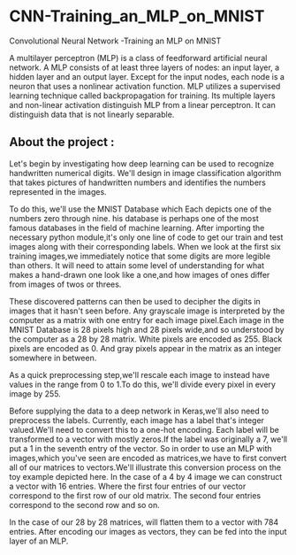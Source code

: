 # CNN-Training_an_MLP_on_MNIST 
Convolutional Neural Network -Training an MLP on MNIST


A multilayer perceptron (MLP) is a class of feedforward artificial neural network. A MLP consists of at least three layers of nodes: an input layer, a hidden layer and an output layer. Except for the input nodes, each node is a neuron that uses a nonlinear activation function. MLP utilizes a supervised learning technique called  backpropagation for training. Its multiple layers and non-linear activation distinguish MLP from a linear perceptron. It can distinguish data that is not linearly separable.

## About the project : 

Let's begin by investigating how deep learning can be used to recognize handwritten numerical digits.
We'll design in image classification algorithm that takes pictures of handwritten numbers and identifies the numbers represented in the images.


To do this, we'll use the MNIST Database which Each depicts one of the numbers zero through nine.
his database is perhaps one of the most famous databases in the field of machine learning.
After importing the necessary python module,it's only one line of code to get our train and test images along with their corresponding labels.
When we look at the first six training images,we immediately notice that some digits are more legible than others.
It will need to attain some level of understanding for what makes a hand-drawn one look like a one,and how images of ones differ from images of twos or threes.

These discovered patterns can then be used to decipher the digits in images that it hasn't seen before.
Any grayscale image is interpreted by the computer as a matrix with one entry for each image pixel.Each image in the MNIST Database is 28 pixels high and 28 pixels wide,and so understood by the computer as a 28 by 28 matrix.
White pixels are encoded as 255.
Black pixels are encoded as 0.
And gray pixels appear in the matrix as an integer somewhere in between.

As a quick preprocessing step,we'll rescale each image to instead have values in the range from 0 to 1.To do this, we'll divide every pixel in every image by 255.

Before supplying the data to a deep network in Keras,we'll also need to preprocess the labels.
Currently, each image has a label that's integer valued.We'll need to convert this to a one-hot encoding.
Each label will be transformed to a vector with mostly zeros.If the label was originally a 7, we'll put a 1 in the seventh entry of the vector.
So in order to use an MLP with images,which you've seen are encoded as matrices,we have to first convert all of our matrices to vectors.We'll illustrate this conversion process on the toy example depicted here. In the case of a 4 by 4 image we can construct a vector with 16 entries. Where the first four entries of our vector correspond to the first row of our old matrix. The second four entries correspond to the second row and so on.

In the case of our 28 by 28 matrices, will flatten them to a vector with 784 entries.
After encoding our images as vectors, they can be fed into the input layer of an MLP.











 


